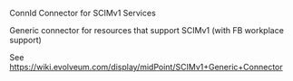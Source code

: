 
ConnId Connector for SCIMv1 Services

Generic connector for resources that support SCIMv1 (with FB workplace support)

See https://wiki.evolveum.com/display/midPoint/SCIMv1+Generic+Connector

